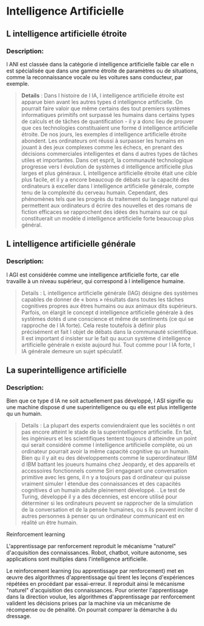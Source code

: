 # Intelligence Artificielle

## L intelligence artificielle étroite 

### Description:
l ANI est classée dans la catégorie d intelligence artificielle faible car elle n est spécialisée que dans une gamme étroite de paramètres ou de situations, comme la reconnaissance vocale ou les voitures sans conducteur, par exemple.

> **Details** : Dans l histoire de l IA, l intelligence artificielle étroite est apparue bien avant les autres types d intelligence artificielle. On pourrait faire valoir que même certains des tout premiers systèmes informatiques primitifs ont surpassé les humains dans certains types de calculs et de tâches de quantification - il y a donc lieu de prouver que ces technologies constituaient une forme d intelligence artificielle étroite. De nos jours, les exemples d intelligence artificielle étroite abondent. Les ordinateurs ont réussi à surpasser les humains en jouant à des jeux complexes comme les échecs, en prenant des décisions commerciales intelligentes et dans d autres types de tâches utiles et importantes. Dans cet esprit, la communauté technologique progresse vers l évolution de systèmes d intelligence artificielle plus larges et plus généraux. L intelligence artificielle étroite était une cible plus facile, et il y a encore beaucoup de débats sur la capacité des ordinateurs à exceller dans l intelligence artificielle générale, compte tenu de la complexité du cerveau humain. Cependant, des phénomènes tels que les progrès du traitement du langage naturel qui permettent aux ordinateurs d écrire des nouvelles et des romans de fiction efficaces se rapprochent des idées des humains sur ce qui constituerait un modèle d intelligence artificielle forte beaucoup plus général.



## L intelligence artificielle générale 

### Description:
l AGI est considérée comme une intelligence artificielle forte, car elle travaille à un niveau supérieur, qui correspond à l intelligence humaine.

> Details : L intelligence artificielle générale (IAG) désigne des systèmes capables de donner de « bons » résultats dans toutes les tâches cognitives propres aux êtres humains ou aux animaux dits supérieurs. Parfois, on élargit le concept d intelligence artificielle générale à des systèmes dotés d une conscience et même de sentiments (ce qui se rapproche de l IA forte). Cela reste toutefois à définir plus précisément et fait l objet de débats dans la communauté scientifique. Il est important d insister sur le fait qu aucun système d intelligence artificielle générale n existe aujourd hui. Tout comme pour l IA forte, l IA générale demeure un sujet spéculatif. 


## La superintelligence artificielle

### Description:
Bien que ce type d IA ne soit actuellement pas développé, l ASI signifie qu une machine dispose d une superintelligence ou qu elle est plus intelligente qu un humain.

> Details : La plupart des experts conviendraient que les sociétés n ont pas encore atteint le stade de la superintelligence artificielle. En fait, les ingénieurs et les scientifiques tentent toujours d atteindre un point qui serait considéré comme l intelligence artificielle complète, où un ordinateur pourrait avoir la même capacité cognitive qu un humain. Bien qu il y ait eu des développements comme le superordinateur IBM d IBM battant les joueurs humains chez Jeopardy, et des appareils et accessoires fonctionnels comme Siri engageant une conversation primitive avec les gens, il n y a toujours pas d ordinateur qui puisse vraiment simuler l étendue des connaissances et des capacités cognitives d un humain adulte pleinement développé. . Le test de Turing, développé il y a des décennies, est encore utilisé pour déterminer si les ordinateurs peuvent se rapprocher de la simulation de la conversation et de la pensée humaines, ou s ils peuvent inciter d autres personnes à penser qu un ordinateur communicant est en réalité un être humain.


Reinforcement learning

L'apprentissage par renforcement reproduit le mécanisme "naturel" d'acquisition des connaissances. Robot, chatbot, voiture autonome, ses applications sont multiples dans l'intelligence artificielle. 

Le reinforcement learning (ou apprentissage par renforcement) met en œuvre des algorithmes d'apprentissage qui tirent les leçons d'expériences répétées en procédant par essai-erreur. Il reproduit ainsi le mécanisme "naturel" d'acquisition des connaissances. Pour orienter l'apprentissage dans la direction voulue, les algorithmes d'apprentissage par renforcement valident les décisions prises par la machine via un mécanisme de récompense ou de pénalité. On pourrait comparer la démarche à du dressage.